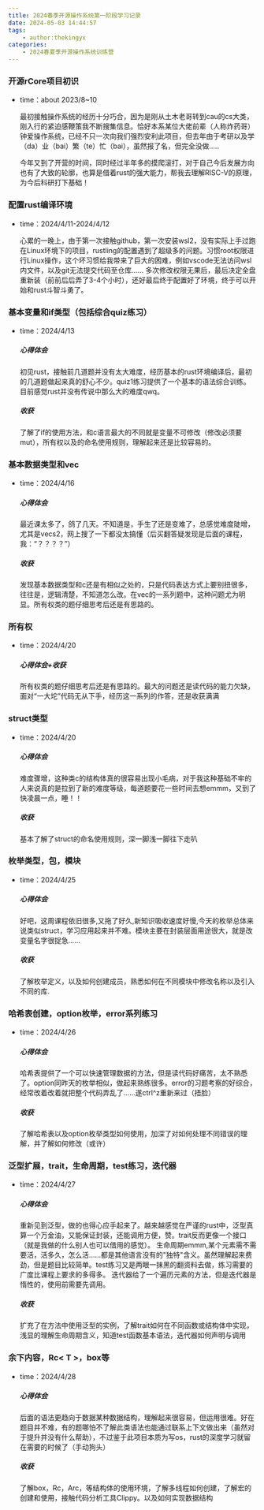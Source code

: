 ```yaml
---
title: 2024春季开源操作系统第一阶段学习记录
date: 2024-05-03 14:44:57
tags:
    - author:thekingyx
categories:
    - 2024春夏季开源操作系统训练营
---
```

### 开源rCore项目初识
- time：about 2023/8~10

  最初接触操作系统的经历十分巧合，因为是刚从土木老哥转到cau的cs大类，刚入行的紧迫感鞭策我不断搜集信息。恰好本系某位大佬前辈（人称炸药哥）钟爱操作系统，已经不只一次向我们强烈安利此项目，但去年由于考研以及学（da）业（bai）繁（te）忙（bai），虽然报了名，但完全没做.....
  
  今年又到了开营的时间，同时经过半年多的摸爬滚打，对于自己今后发展方向也有了大致的轮廓，也算是借着rust的强大能力，帮我去理解RISC-V的原理，为今后科研打下基础！
### 配置rust编译环境
- time：2024/4/11-2024/4/12

  心累的一晚上，由于第一次接触github，第一次安装wsl2，没有实际上手过跑在Linux环境下的项目，rustling的配置遇到了超级多的问题。习惯root权限进行Linux操作，这个坏习惯给我带来了巨大的困难，例如vscode无法访问wsl内文件，以及git无法提交代码至仓库......
  多次修改权限无果后，最后决定全盘重新装（前前后后弄了3-4个小时），还好最后终于配置好了环境，终于可以开始和rust斗智斗勇了。
### 基本变量和if类型（包括综合quiz练习）
- time：2024/4/13
  ##### 心得体会
  初见rust，接触前几道题并没有太大难度，经历基本的rust环境编译后，最初的几道题做起来真的舒心不少。quiz1练习提供了一个基本的语法综合训练。目前感觉rust并没有传说中那么大的难度qwq。
  ##### 收获
  了解了if的使用方法，和c语言最大的不同就是变量不可修改（修改必须要mut），所有权以及的命名使用规则，理解起来还是比较容易的。
### 基本数据类型和vec
- time：2024/4/16
  ##### 心得体会
   最近课太多了，鸽了几天。不知道是，手生了还是变难了，总感觉难度陡增，尤其是vecs2，网上搜了一下都没太搞懂（后买翻答疑发现是后面的课程，我：“？？？？”）
  ##### 收获
  发现基本数据类型和c还是有相似之处的，只是代码表达方式上要别扭很多，往往是，逻辑清楚，不知道怎么改。在vec的一系列题中，这种问题尤为明显。所有权类的题仔细思考后还是有思路的。
### 所有权
- time：2024/4/20
  ##### 心得体会+收获
  所有权类的题仔细思考后还是有思路的。最大的问题还是读代码的能力欠缺，面对“一大坨”代码无从下手，经历这一系列的作答，还是收获满满
### struct类型
- time：2024/4/20
  ##### 心得体会
  难度骤增，这种类c的结构体真的很容易出现小毛病，对于我这种基础不牢的人来说真的是拉到了新的难度等级，每道题要花一些时间去想emmm，又到了快凌晨一点，睡！！
  ##### 收获
  基本了解了struct的命名使用规则，深一脚浅一脚往下走叭
### 枚举类型，包，模块
- time：2024/4/25
  ##### 心得体会
  好吧，这周课程依旧很多,又拖了好久,新知识吸收速度好慢,今天的枚举总体来说类似struct，学习应用起来并不难。模块主要在封装层面用途很大，就是改变量名字很捉急......
  ##### 收获
  了解枚举定义，以及如何创建成员，熟悉如何在不同模块中修改名称以及引入不同的库.
### 哈希表创建，option枚举，error系列练习
- time：2024/4/26
  ##### 心得体会
  哈希表提供了一个可以快速管理数据的方法，但是读代码好痛苦，太不熟悉了。option同昨天的枚举相似，做起来熟练很多。error的习题考察的好综合，经常改着改着就把整个代码弄乱了......遂ctrl^z重新来过（捂脸）
  ##### 收获
  了解哈希表以及option枚举类型如何使用，加深了对如何处理不同错误的理解，并了解如何修改（或许）
### 泛型扩展，trait，生命周期，test练习，迭代器
- time：2024/4/27
  ##### 心得体会
  重新见到泛型，做的也得心应手起来了。越来越感觉在严谨的rust中，泛型真算一个万金油，又能保证封装，还能调用方便，赞。trait反而更像一个接口（就是我做的什么别人也可以借用的感觉）。
  生命周期emmm,某个元素需不需要活，活多久，怎么活......都是其他语言没有的"独特"含义。虽然理解起来费劲，但是题目比较简单。test练习又是两眼一抹黑的翻资料去做，练习需要的广度比课程上要求的多得多。
  迭代器给了一个遍历元素的方法，但是迭代器是惰性的，使用前需要先调用。
  ##### 收获
  扩充了在方法中使用泛型的实例，了解trait如何在不同函数或结构体中实现，浅显的理解生命周期含义，知道test函数基本语法，迭代器如何声明与调用
### 余下内容，Rc< T >，box等
- time：2024/4/28
  ##### 心得体会
  后面的语法更趋向于数据某种数据结构，理解起来很容易，但运用很难。好在题目并不难，有的题哪怕不了解此类语法也能通过联系上下文做出来（虽然对于提升并没有什么帮助），不过鉴于此项目本质为写os，rust的深度学习就留在需要的时候了（手动狗头）
  ##### 收获
  了解box，Rc，Arc，等结构体的使用环境，了解多线程如何创建，了解宏的创建和使用，接触代码分析工具Clippy。以及如何实现数据结构

